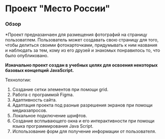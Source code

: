# Проект "Место России"

### Обзор

*Проект предназанчаен для размещения фотографий на страницу пользоватлем.  Пользователь может создавать свою страницу для того, чтобы делиться своими фотокарточками,  придумывать к ним названия и наблюдать за тем, кому из его друзей и знакомых понравилось то, что было опубликовано.

**Изначально проект создан в учебных целях для освоения некоторых базовых концепций JavaScript.**

Технологии: 
1. Создание сетки элементов при помощи grid.
2. Работа с программой Figma.
3. Адаптивность сайта.
5. Адаптация проекта под разные разрешения экранов при помощи медиазапросов.
6. Локальное подключение шрифтов.
7. Создание всплывающего окна и его интерактивности при помощи языка программирования Java Script.
8. Использование форм для получение информации от пользователя.

